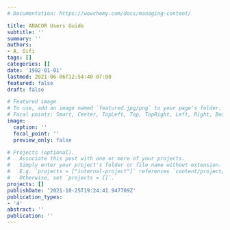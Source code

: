 ```yaml
---
# Documentation: https://wowchemy.com/docs/managing-content/

title: ANACOR Users Guide
subtitle: ''
summary: ''
authors:
- A. Gifi
tags: []
categories: []
date: '1982-01-01'
lastmod: 2021-06-06T12:54:40-07:00
featured: false
draft: false

# Featured image
# To use, add an image named `featured.jpg/png` to your page's folder.
# Focal points: Smart, Center, TopLeft, Top, TopRight, Left, Right, BottomLeft, Bottom, BottomRight.
image:
  caption: ''
  focal_point: ''
  preview_only: false

# Projects (optional).
#   Associate this post with one or more of your projects.
#   Simply enter your project's folder or file name without extension.
#   E.g. `projects = ["internal-project"]` references `content/project/deep-learning/index.md`.
#   Otherwise, set `projects = []`.
projects: []
publishDate: '2021-10-25T19:24:41.947709Z'
publication_types:
- '4'
abstract: ''
publication: ''
---
```

